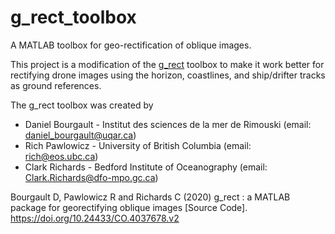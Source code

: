 # g_rect_toolbox
A MATLAB toolbox for geo-rectification of oblique images.

This project is a modification of the [g_rect](https://srwebpolr01.uqar.ca/g_rect/index.php/A_Matlab_package_for_georectifying_oblique_digital_images_(g_rect)) toolbox to make it work better for rectifying drone images using the horizon, coastlines, and ship/drifter tracks as ground references.

The g_rect toolbox was created by 
- Daniel Bourgault - Institut des sciences de la mer de Rimouski (email: daniel_bourgault@uqar.ca)
- Rich Pawlowicz - University of British Columbia (email: rich@eos.ubc.ca)
- Clark Richards - Bedford Institute of Oceanography (email: Clark.Richards@dfo-mpo.gc.ca)

Bourgault D, Pawlowicz R and Richards C (2020) g_rect : a MATLAB package for georectifying oblique images [Source Code]. https://doi.org/10.24433/CO.4037678.v2

